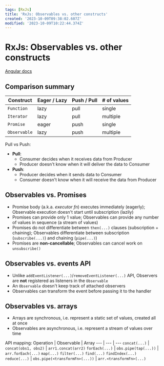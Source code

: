 ```yaml
---
tags: [RxJs]
title: 'RxJs: Observables vs. other constructs'
created: '2023-10-09T09:38:02.607Z'
modified: '2023-10-09T10:22:44.374Z'
---
```


# RxJs: Observables vs. other constructs

[Angular docs](https://angular.io/guide/comparing-observables)


## Comparison summary

Construct | Eager / Lazy | Push / Pull | # of values
--- | --- | --- | ---
`Function` | lazy | pull | single
`Iterator` | lazy | pull | multiple
`Promise` | eager | push | single
`Observable` | lazy | push | multiple

Pull vs Push:
- **Pull**:
  - Consumer decides when it receives data from Producer
  - Producer doesn't know when it will deliver the data to Consumer
- **Push**:
  - Producer decides when it sends data to Consumer
  - Consumer doesn't know when it will receive the data from Producer

## Observables vs. Promises

- Promise body (a.k.a. _executor fn_) executes immediately (eagerly); Observable execution doesn't start until subscription (lazily)
- Promises can provide only 1 value; Observables can provide any number of values in sequence (a stream of values)
- Promises do not differentiate between `then(...)` clauses (subscription + chaining); Observables differentiate between subscription (`subscribe(...)`) and chaining (`pipe(...)`)
- Promises are **non-cancellable**; Observables can cancel work on `unsubscribe()`


## Observables vs. events API

- Unlike `addEventListener(...)`/`removeEventListener(...)` API, Observers are **not** registered as listeners in the `Observable`
- An `Observable` doesn't keep track of attached observers
- Observables can transform the event before passing it to the handler


## Observables vs. arrays

- Arrays are synchronous, i.e. represent a static set of values, created all at once
- Observables are asynchronous, i.e. represent a stream of values over time

API mapping:
Operation | Observable | Array
--- | --- | ---
`concat(...)` | `concat(obs1, obs2)` | `arr1.concat(arr2)`
`forEach(...)` | `obs.pipe(tap(...))` | `arr.forEach(...)`
`map(...)`&#10;`filter(...)`&#10;`find(...)`&#10;`findIndex(...)`&#10;`reduce(...)` | `obs.pipe(<transformFn>(...))` | `arr.<transformFn>(...)`

